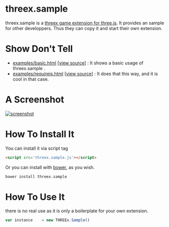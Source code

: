 threex.sample
=============

threex.sample is a 
[threex game extension for three.js](http://www.threejsgames.com/extensions/).
It provides an sample for other developpers.
Thus they can copy it and start their own extension.

Show Don't Tell
===============
* [examples/basic.html](http://jeromeetienne.github.io/threex.sample/examples/basic.html)
\[[view source](https://github.com/jeromeetienne/threex.sample/blob/master/examples/basic.html)\] :
It shows a basic usage of threex.sample .
* [examples/requirejs.html](http://jeromeetienne.github.io/threex.sample/examples/requirejs.html)
\[[view source](https://github.com/jeromeetienne/threex.sample/blob/master/examples/requirejs.html)\] :
It does that this way, and it is cool in that case.

A Screenshot
============
[![screenshot](https://raw.githubusercontent.com/jeromeetienne/threex.sample/master/examples/images/screenshot-threex-sample-512x512.jpg)](http://jeromeetienne.github.io/threex.sample/examples/basic.html)

How To Install It
=================

You can install it via script tag

```html
<script src='threex.sample.js'></script>
```

Or you can install with [bower](http://bower.io/), as you wish.

```bash
bower install threex.sample
```

How To Use It
=============

there is no real use as it is only a boilerplate for your own extension.

```javascript
var instance	= new THREEx.Sample()
```
